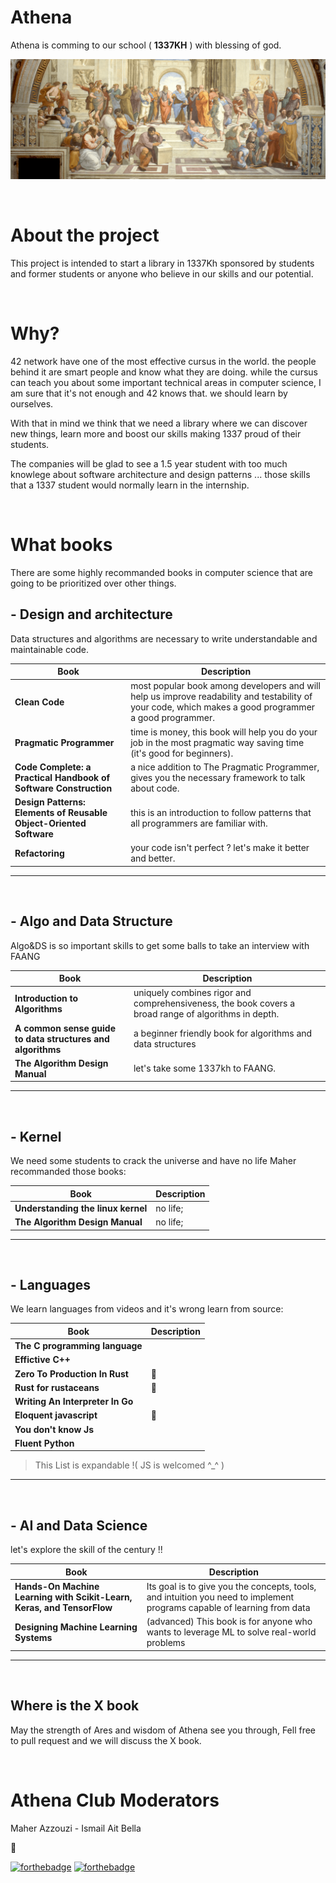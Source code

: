 # Athena
Athena is comming to our school ( **1337KH** ) with blessing of god.

<img src="./assets/school_of_athen.jpg">

&nbsp;

# About the project
This project is intended to start a library in 1337Kh sponsored
by students and former students or anyone who believe in our skills
and our potential.

&nbsp;

# Why?
42 network have one of the most effective cursus in the world.
the people behind it are smart people and know what they are doing.
while the cursus can teach you about some important technical areas in computer science,
I am sure that it's not enough and 42 knows that. we should learn by ourselves.

With that in mind we think that we need a library where we can discover new things,
learn more and boost our skills making 1337 proud of their students.

The companies will be glad to see a 1.5 year student with too much knowlege about software
architecture and design patterns ...
those skills that a 1337 student would normally learn in the internship.

&nbsp;

# What books
There are some highly recommanded books in computer science that are going to be prioritized over other things.

## **- Design and architecture**
Data structures and algorithms are necessary to write understandable and maintainable code.

| Book | Description |
| ---- | ----------- |
| **Clean Code** | most popular book among developers and will help us improve readability and testability of your code, which makes a good programmer a good programmer. |
| **Pragmatic Programmer** | time is money, this book will help you do your job in the most pragmatic way saving time (it's good for beginners). |
| **Code Complete: a Practical Handbook of Software Construction** | a nice addition to The Pragmatic Programmer, gives you the necessary framework to talk about code. |
| **Design Patterns: Elements of Reusable Object-Oriented Software** | this is an introduction to follow patterns that all programmers are familiar with. |
| **Refactoring** | your code isn't perfect ? let's make it better and better. |

***
&nbsp;

## **- Algo and Data Structure**
Algo&DS is so important skills to get some balls to take an interview with FAANG 

| Book | Description |
| ---- | ----------- |
| **Introduction to Algorithms**  | uniquely combines rigor and comprehensiveness, the book covers a broad range of algorithms in depth. |
| **A common sense guide to data structures and algorithms** | a beginner friendly book for algorithms and data structures |
| **The Algorithm Design Manual** | let's take some 1337kh to FAANG. |

***
&nbsp;

## **- Kernel**
We need some students to crack the universe and have no life Maher recommanded those books:

| Book | Description |
| ---- | ----------- |
| **Understanding the linux kernel** | no life; |
| **The Algorithm Design Manual**    | no life; |

***
&nbsp;

## **- Languages**
We learn languages from videos and it's wrong learn from source:

| Book | Description |
| ---- | ----------- |
| **The C programming language**   | |
| **Effictive C++**                | |
| **Zero To Production In Rust**   | 🦀 |
| **Rust for rustaceans**          | 🦀 |
| **Writing An Interpreter In Go** | |
| **Eloquent javascript**          | 🤑 |
| **You don't know Js**            | |
| **Fluent Python**                | |

> This List is expandable !( JS is welcomed ^_^ )

***
&nbsp;

## **- AI and Data Science**
let's explore the skill of the century !! 

| Book | Description |
| ---- | ----------- |
| **Hands-On Machine Learning with Scikit-Learn, Keras, and TensorFlow**  | Its goal is to give you the concepts, tools, and intuition you need to implement programs capable of learning from data |
| **Designing Machine Learning Systems** | (advanced) This book is for anyone who wants to leverage ML to solve real-world problems |

***
&nbsp;

## Where is the X book
May the strength of Ares and wisdom of Athena see you through, 
Fell free to pull request and we will discuss the X book.

&nbsp;

# Athena Club Moderators
Maher Azzouzi - Ismail Ait Bella



🐢

[![forthebadge](https://forthebadge.com/images/badges/built-with-love.svg)](https://forthebadge.com)
[![forthebadge](https://forthebadge.com/images/badges/for-you.svg)](https://forthebadge.com)
